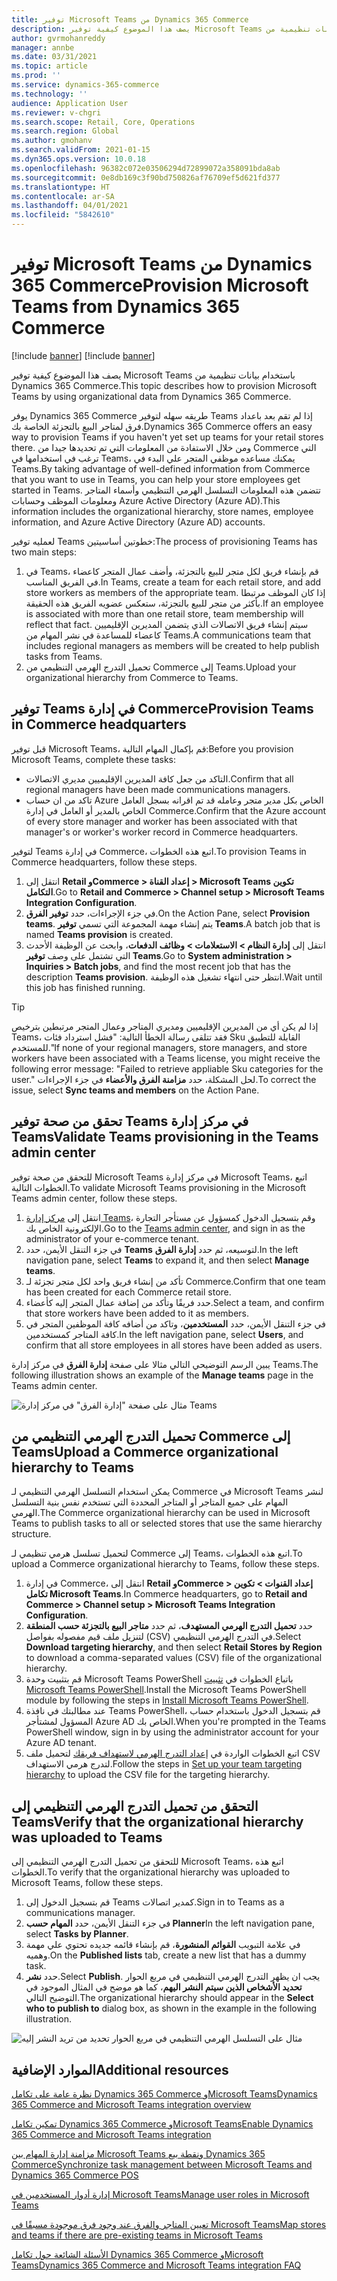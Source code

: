```yaml
---
title: توفير Microsoft Teams من Dynamics 365 Commerce
description: يصف هذا الموضوع كيفية توفير Microsoft Teams باستخدام بيانات تنظيمية من Dynamics 365 Commerce.
author: gvrmohanreddy
manager: annbe
ms.date: 03/31/2021
ms.topic: article
ms.prod: ''
ms.service: dynamics-365-commerce
ms.technology: ''
audience: Application User
ms.reviewer: v-chgri
ms.search.scope: Retail, Core, Operations
ms.search.region: Global
ms.author: gmohanv
ms.search.validFrom: 2021-01-15
ms.dyn365.ops.version: 10.0.18
ms.openlocfilehash: 96382c072e03506294d72899072a358091bda8ab
ms.sourcegitcommit: 0e8db169c3f90bd750826af76709ef5d621fd377
ms.translationtype: HT
ms.contentlocale: ar-SA
ms.lasthandoff: 04/01/2021
ms.locfileid: "5842610"
---
```

# <a name="provision-microsoft-teams-from-dynamics-365-commerce"></a><span data-ttu-id="124f0-103">توفير Microsoft Teams من Dynamics 365 Commerce</span><span class="sxs-lookup"><span data-stu-id="124f0-103">Provision Microsoft Teams from Dynamics 365 Commerce</span></span>

[!include [banner](includes/banner.md)]
[!include [banner](includes/preview-banner.md)]

<span data-ttu-id="124f0-104">يصف هذا الموضوع كيفية توفير Microsoft Teams باستخدام بيانات تنظيمية من Dynamics 365 Commerce.</span><span class="sxs-lookup"><span data-stu-id="124f0-104">This topic describes how to provision Microsoft Teams by using organizational data from Dynamics 365 Commerce.</span></span>

<span data-ttu-id="124f0-105">يوفر Dynamics 365 Commerce طريقه سهله لتوفير Teams إذا لم تقم بعد باعداد فرق لمتاجر البيع بالتجزئة الخاصة بك.</span><span class="sxs-lookup"><span data-stu-id="124f0-105">Dynamics 365 Commerce offers an easy way to provision Teams if you haven't yet set up teams for your retail stores there.</span></span> <span data-ttu-id="124f0-106">ومن خلال الاستفادة من المعلومات التي تم تحديدها جيدا من Commerce التي ترغب في استخدامها في Teams، يمكنك مساعده موظفي المتجر علي البدء في Teams.</span><span class="sxs-lookup"><span data-stu-id="124f0-106">By taking advantage of well-defined information from Commerce that you want to use in Teams, you can help your store employees get started in Teams.</span></span> <span data-ttu-id="124f0-107">تتضمن هذه المعلومات التسلسل الهرمي التنظيمي وأسماء المتاجر ومعلومات الموظف وحسابات Azure Active Directory (Azure AD).</span><span class="sxs-lookup"><span data-stu-id="124f0-107">This information includes the organizational hierarchy, store names, employee information, and Azure Active Directory (Azure AD) accounts.</span></span> 

<span data-ttu-id="124f0-108">لعمليه توفير Teams خطوتين أساسيتين:</span><span class="sxs-lookup"><span data-stu-id="124f0-108">The process of provisioning Teams has two main steps:</span></span>

1. <span data-ttu-id="124f0-109">في Teams، قم بإنشاء فريق لكل متجر للبيع بالتجزئة، وأضف عمال المتجر كاعضاء في الفريق المناسب.</span><span class="sxs-lookup"><span data-stu-id="124f0-109">In Teams, create a team for each retail store, and add store workers as members of the appropriate team.</span></span> <span data-ttu-id="124f0-110">إذا كان الموظف مرتبطا بأكثر من متجر للبيع بالتجزئة، ستعكس عضويه الفريق هذه الحقيقة.</span><span class="sxs-lookup"><span data-stu-id="124f0-110">If an employee is associated with more than one retail store, team membership will reflect that fact.</span></span> <span data-ttu-id="124f0-111">سيتم إنشاء فريق الاتصالات الذي يتضمن المديرين الإقليميين كاعضاء للمساعدة في نشر المهام من Teams.</span><span class="sxs-lookup"><span data-stu-id="124f0-111">A communications team that includes regional managers as members will be created to help publish tasks from Teams.</span></span>
1. <span data-ttu-id="124f0-112">تحميل التدرج الهرمي التنظيمي من Commerce إلى Teams.</span><span class="sxs-lookup"><span data-stu-id="124f0-112">Upload your organizational hierarchy from Commerce to Teams.</span></span>

## <a name="provision-teams-in-commerce-headquarters"></a><span data-ttu-id="124f0-113">توفير Teams في إدارة Commerce</span><span class="sxs-lookup"><span data-stu-id="124f0-113">Provision Teams in Commerce headquarters</span></span>

<span data-ttu-id="124f0-114">قبل توفير Microsoft Teams، قم بإكمال المهام التالية:</span><span class="sxs-lookup"><span data-stu-id="124f0-114">Before you provision Microsoft Teams, complete these tasks:</span></span>

- <span data-ttu-id="124f0-115">التاكد من جعل كافة المديرين الإقليميين مديري الاتصالات.</span><span class="sxs-lookup"><span data-stu-id="124f0-115">Confirm that all regional managers have been made communications managers.</span></span>
- <span data-ttu-id="124f0-116">تاكد من ان حساب Azure الخاص بكل مدير متجر وعامله قد تم اقرانه بسجل العامل الخاص بالمدير أو العامل في إدارة Commerce.</span><span class="sxs-lookup"><span data-stu-id="124f0-116">Confirm that the Azure account of every store manager and worker has been associated with that manager's or worker's worker record in Commerce headquarters.</span></span>

<span data-ttu-id="124f0-117">لتوفير Teams في إدارة Commerce، اتبع هذه الخطوات.</span><span class="sxs-lookup"><span data-stu-id="124f0-117">To provision Teams in Commerce headquarters, follow these steps.</span></span>

1. <span data-ttu-id="124f0-118">انتقل إلى **Retail وCommerce \> إعداد القناة \> Microsoft Teams تكوين التكامل**.</span><span class="sxs-lookup"><span data-stu-id="124f0-118">Go to **Retail and Commerce \> Channel setup \> Microsoft Teams Integration Configuration**.</span></span>
1. <span data-ttu-id="124f0-119">في جزء الإجراءات، حدد **توفير الفرق**.</span><span class="sxs-lookup"><span data-stu-id="124f0-119">On the Action Pane, select **Provision teams**.</span></span> <span data-ttu-id="124f0-120">يتم إنشاء مهمة المجموعة التي تسمي **توفير Teams**.</span><span class="sxs-lookup"><span data-stu-id="124f0-120">A batch job that is named **Teams provision** is created.</span></span>
1. <span data-ttu-id="124f0-121">انتقل إلى **إدارة النظام \> الاستعلامات \> وظائف الدفعات**، وابحث عن الوظيفة الأحدث التي تشتمل على وصف **توفير Teams**.</span><span class="sxs-lookup"><span data-stu-id="124f0-121">Go to **System administration \> Inquiries \> Batch jobs**, and find the most recent job that has the description **Teams provision**.</span></span> <span data-ttu-id="124f0-122">انتظر حتى انتهاء تشغيل هذه الوظيفة.</span><span class="sxs-lookup"><span data-stu-id="124f0-122">Wait until this job has finished running.</span></span>

> [!TIP]
> <span data-ttu-id="124f0-123">إذا لم يكن أي من المديرين الإقليميين ومديري المتاجر وعمال المتجر مرتبطين بترخيص Teams، فقد تتلقى رسالة الخطأ التالية: "فشل استرداد فئات Sku القابلة للتطبيق للمستخدم."</span><span class="sxs-lookup"><span data-stu-id="124f0-123">If none of your regional managers, store managers, and store workers have been associated with a Teams license, you might receive the following error message: "Failed to retrieve appliable Sku categories for the user."</span></span> <span data-ttu-id="124f0-124">لحل المشكلة، حدد **مزامنة الفرق والأعضاء** في جزء الإجراءات.</span><span class="sxs-lookup"><span data-stu-id="124f0-124">To correct the issue, select **Sync teams and members** on the Action Pane.</span></span>

<!-- ![Dynamics 365 Commerce - Teams integration configuration](media/D365-Commerce-Microsoft-Teams-Configuration_with_disclaimer.png)-->

## <a name="validate-teams-provisioning-in-the-teams-admin-center"></a><span data-ttu-id="124f0-125">تحقق من صحة توفير Teams في مركز إدارة Teams</span><span class="sxs-lookup"><span data-stu-id="124f0-125">Validate Teams provisioning in the Teams admin center</span></span>

<span data-ttu-id="124f0-126">للتحقق من صحة توفير Microsoft Teams في مركز إدارة Microsoft Teams، اتبع الخطوات التالية.</span><span class="sxs-lookup"><span data-stu-id="124f0-126">To validate Microsoft Teams provisioning in the Microsoft Teams admin center, follow these steps.</span></span>
    
1. <span data-ttu-id="124f0-127">انتقل إلى [مركز إدارة Teams](https://admin.teams.microsoft.com/)، وقم بتسجيل الدخول كمسؤول عن مستأجر التجارة الإلكترونية الخاص بك.</span><span class="sxs-lookup"><span data-stu-id="124f0-127">Go to the [Teams admin center](https://admin.teams.microsoft.com/), and sign in as the administrator of your e-commerce tenant.</span></span>
1. <span data-ttu-id="124f0-128">في جزء التنقل الأيمن، حدد **Teams** لتوسيعه، ثم حدد **إدارة الفرق**.</span><span class="sxs-lookup"><span data-stu-id="124f0-128">In the left navigation pane, select **Teams** to expand it, and then select **Manage teams**.</span></span>
1. <span data-ttu-id="124f0-129">تأكد من إنشاء فريق واحد لكل متجر تجزئة لـ Commerce.</span><span class="sxs-lookup"><span data-stu-id="124f0-129">Confirm that one team has been created for each Commerce retail store.</span></span>
1. <span data-ttu-id="124f0-130">حدد فريقًا وتأكد من إضافة عمال المتجر إليه كأعضاء.</span><span class="sxs-lookup"><span data-stu-id="124f0-130">Select a team, and confirm that store workers have been added to it as members.</span></span>
1. <span data-ttu-id="124f0-131">في جزء التنقل الأيمن، حدد **المستخدمين**، وتاكد من أضافه كافة الموظفين المتجر في كافة المتاجر كمستخدمين.</span><span class="sxs-lookup"><span data-stu-id="124f0-131">In the left navigation pane, select **Users**, and confirm that all store employees in all stores have been added as users.</span></span>

<span data-ttu-id="124f0-132">يبين الرسم التوضيحي التالي مثالا على صفحة **إدارة الفرق** في مركز إدارة Teams.</span><span class="sxs-lookup"><span data-stu-id="124f0-132">The following illustration shows an example of the **Manage teams** page in the Teams admin center.</span></span>

![مثال على صفحة "إدارة الفرق" في مركز إدارة Teams](media/Teams-FLW-Admin-Teams.png)

## <a name="upload-a-commerce-organizational-hierarchy-to-teams"></a><span data-ttu-id="124f0-134">تحميل التدرج الهرمي التنظيمي من Commerce إلى Teams</span><span class="sxs-lookup"><span data-stu-id="124f0-134">Upload a Commerce organizational hierarchy to Teams</span></span>
    
<span data-ttu-id="124f0-135">يمكن استخدام التسلسل الهرمي التنظيمي لـ Commerce في Microsoft Teams لنشر المهام على جميع المتاجر أو المتاجر المحددة التي تستخدم نفس بنية التسلسل الهرمي.</span><span class="sxs-lookup"><span data-stu-id="124f0-135">The Commerce organizational hierarchy can be used in Microsoft Teams to publish tasks to all or selected stores that use the same hierarchy structure.</span></span>

<span data-ttu-id="124f0-136">لتحميل تسلسل هرمي تنظيمي لـ Commerce إلى Teams، اتبع هذه الخطوات.</span><span class="sxs-lookup"><span data-stu-id="124f0-136">To upload a Commerce organizational hierarchy to Teams, follow these steps.</span></span>
    
1. <span data-ttu-id="124f0-137">في إدارة Commerce، انتقل إلى **Retail وCommerce \> إعداد القنوات \> تكوين تكامل Microsoft Teams**.</span><span class="sxs-lookup"><span data-stu-id="124f0-137">In Commerce headquarters, go to **Retail and Commerce \> Channel setup \> Microsoft Teams Integration Configuration**.</span></span>
1. <span data-ttu-id="124f0-138">حدد **تحميل التدرج الهرمي المستهدف**، ثم حدد **متاجر البيع بالتجزئة حسب المنطقة** لتنزيل ملف قيم مفصوله بفواصل (CSV) في التدرج الهرمي التنظيمي.</span><span class="sxs-lookup"><span data-stu-id="124f0-138">Select **Download targeting hierarchy**, and then select **Retail Stores by Region** to download a comma-separated values (CSV) file of the organizational hierarchy.</span></span>
1. <span data-ttu-id="124f0-139">قم بتثبيت وحدة Microsoft Teams PowerShell باتباع الخطوات في [تثبيت Microsoft Teams PowerShell](https://docs.microsoft.com/microsoftteams/teams-powershell-install).</span><span class="sxs-lookup"><span data-stu-id="124f0-139">Install the Microsoft Teams PowerShell module by following the steps in [Install Microsoft Teams PowerShell](https://docs.microsoft.com/microsoftteams/teams-powershell-install).</span></span>
1. <span data-ttu-id="124f0-140">عند مطالبتك في نافذة Teams PowerShell، قم بتسجيل الدخول باستخدام حساب المسؤول لمشتأجر Azure AD الخاص بك.</span><span class="sxs-lookup"><span data-stu-id="124f0-140">When you're prompted in the Teams PowerShell window, sign in by using the administrator account for your Azure AD tenant.</span></span>
1. <span data-ttu-id="124f0-141">اتبع الخطوات الواردة في [إعداد التدرج الهرمي لاستهداف فريقك](https://docs.microsoft.com/microsoftteams/set-up-your-team-hierarchy) لتحميل ملف CSV لتدرج هرمي الاستهداف.</span><span class="sxs-lookup"><span data-stu-id="124f0-141">Follow the steps in [Set up your team targeting hierarchy](https://docs.microsoft.com/microsoftteams/set-up-your-team-hierarchy) to upload the CSV file for the targeting hierarchy.</span></span>

## <a name="verify-that-the-organizational-hierarchy-was-uploaded-to-teams"></a><span data-ttu-id="124f0-142">التحقق من تحميل التدرج الهرمي التنظيمي إلى Teams</span><span class="sxs-lookup"><span data-stu-id="124f0-142">Verify that the organizational hierarchy was uploaded to Teams</span></span>

<span data-ttu-id="124f0-143">للتحقق من تحميل التدرج الهرمي التنظيمي إلى Microsoft Teams، اتبع هذه الخطوات.</span><span class="sxs-lookup"><span data-stu-id="124f0-143">To verify that the organizational hierarchy was uploaded to Microsoft Teams, follow these steps.</span></span>

1. <span data-ttu-id="124f0-144">قم بتسجيل الدخول إلى Teams كمدير اتصالات.</span><span class="sxs-lookup"><span data-stu-id="124f0-144">Sign in to Teams as a communications manager.</span></span>
1. <span data-ttu-id="124f0-145">في جزء التنقل الأيمن، حدد **المهام حسب Planner**</span><span class="sxs-lookup"><span data-stu-id="124f0-145">In the left navigation pane, select **Tasks by Planner**.</span></span>
1. <span data-ttu-id="124f0-146">في علامة التبويب **القوائم المنشورة**، قم بإنشاء قائمه جديده تحتوي علي مهمة وهميه.</span><span class="sxs-lookup"><span data-stu-id="124f0-146">On the **Published lists** tab, create a new list that has a dummy task.</span></span>
1. <span data-ttu-id="124f0-147">حدد **نشر**.</span><span class="sxs-lookup"><span data-stu-id="124f0-147">Select **Publish**.</span></span> <span data-ttu-id="124f0-148">يجب ان يظهر التدرج الهرمي التنظيمي في مربع الحوار **تحديد الأشخاص الذين سيتم النشر اليهم**، كما هو موضح في المثال الموجود في التوضيح التالي.</span><span class="sxs-lookup"><span data-stu-id="124f0-148">The organizational hierarchy should appear in the **Select who to publish to** dialog box, as shown in the example in the following illustration.</span></span>

![مثال على التسلسل الهرمي التنظيمي في مربع الحوار تحديد من تريد النشر إليه](media/Microsoft-teams-verify-org-hierarchy.png)

## <a name="additional-resources"></a><span data-ttu-id="124f0-150">الموارد الإضافية</span><span class="sxs-lookup"><span data-stu-id="124f0-150">Additional resources</span></span>

[<span data-ttu-id="124f0-151">نظرة عامة على تكامل Dynamics 365 Commerce وMicrosoft Teams</span><span class="sxs-lookup"><span data-stu-id="124f0-151">Dynamics 365 Commerce and Microsoft Teams integration overview</span></span>](commerce-teams-integration.md)

[<span data-ttu-id="124f0-152">تمكين تكامل Dynamics 365 Commerce وMicrosoft Teams</span><span class="sxs-lookup"><span data-stu-id="124f0-152">Enable Dynamics 365 Commerce and Microsoft Teams integration</span></span>](enable-teams-integration.md)

[<span data-ttu-id="124f0-153">مزامنة إدارة المهام بين Microsoft Teams ونقطة بيع Dynamics 365 Commerce</span><span class="sxs-lookup"><span data-stu-id="124f0-153">Synchronize task management between Microsoft Teams and Dynamics 365 Commerce POS</span></span>](synchronize-tasks-teams-pos.md)

[<span data-ttu-id="124f0-154">إدارة أدوار المستخدمين في Microsoft Teams</span><span class="sxs-lookup"><span data-stu-id="124f0-154">Manage user roles in Microsoft Teams</span></span>](manage-user-roles-teams.md)

[<span data-ttu-id="124f0-155">تعيين المتاجر والفرق عند وجود فرق موجودة مسبقًا في Microsoft Teams</span><span class="sxs-lookup"><span data-stu-id="124f0-155">Map stores and teams if there are pre-existing teams in Microsoft Teams</span></span>](map-stores-existing-teams.md)

[<span data-ttu-id="124f0-156">الأسئلة الشائعة حول تكامل Dynamics 365 Commerce وMicrosoft Teams</span><span class="sxs-lookup"><span data-stu-id="124f0-156">Dynamics 365 Commerce and Microsoft Teams integration FAQ</span></span>](teams-integration-faq.md)
